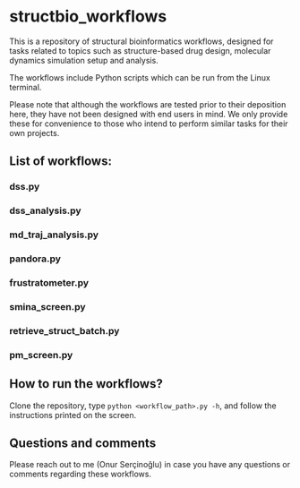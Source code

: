 # structbio_workflows

This is a repository of structural bioinformatics workflows, designed for tasks related to topics such as structure-based drug design, molecular dynamics simulation setup and analysis.

The workflows include Python scripts which can be run from the Linux terminal. 

Please note that although the workflows are tested prior to their deposition here, they have not been designed with end users in mind. We only provide these for convenience to those who intend to perform similar tasks for their own projects. 

## List of workflows:

### dss.py

### dss_analysis.py

### md_traj_analysis.py

### pandora.py

### frustratometer.py

### smina_screen.py

### retrieve_struct_batch.py

### pm_screen.py

## How to run the workflows?

Clone the repository, type ```python <workflow_path>.py -h```, and follow the instructions printed on the screen.

## Questions and comments

Please reach out to me (Onur Serçinoğlu) in case you have any questions or comments regarding these workflows. 

